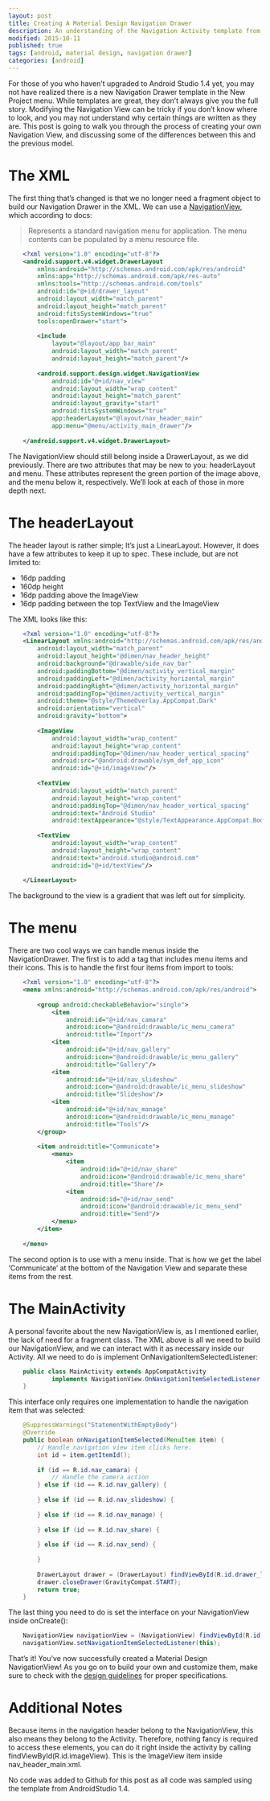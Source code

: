 ```yaml
---
layout: post
title: Creating A Material Design Navigation Drawer
description: An understanding of the Navigation Activity template from Android Studio.
modified: 2015-10-11
published: true
tags: [android, material design, navigation drawer]
categories: [android]
---
```


For those of you who haven’t upgraded to Android Studio 1.4 yet, you may not have realized there is a new Navigation Drawer template in the New Project menu. While templates are great, they don’t always give you the full story. Modifying the Navigation View can be tricky if you don’t know where to look, and you may not understand why certain things are written as they are. This post is going to walk you through the process of creating your own Navigation View, and discussing some of the differences between this and the previous model.

<!--more-->

# The XML

The first thing that’s changed is that we no longer need a fragment object to build our Navigation Drawer in the XML. We can use a [NavigationView](https://developer.android.com/reference/android/support/design/widget/NavigationView.html), which according to docs:

> Represents a standard navigation menu for application. The menu contents can be populated by a menu resource file.

```xml
	<?xml version="1.0" encoding="utf-8"?>
	<android.support.v4.widget.DrawerLayout
	    xmlns:android="http://schemas.android.com/apk/res/android"
	    xmlns:app="http://schemas.android.com/apk/res-auto"
	    xmlns:tools="http://schemas.android.com/tools"
	    android:id="@+id/drawer_layout"
	    android:layout_width="match_parent"
	    android:layout_height="match_parent"
	    android:fitsSystemWindows="true"
	    tools:openDrawer="start">
	 
	    <include
	        layout="@layout/app_bar_main"
	        android:layout_width="match_parent"
	        android:layout_height="match_parent"/>
	 
	    <android.support.design.widget.NavigationView
	        android:id="@+id/nav_view"
	        android:layout_width="wrap_content"
	        android:layout_height="match_parent"
	        android:layout_gravity="start"
	        android:fitsSystemWindows="true"
	        app:headerLayout="@layout/nav_header_main"
	        app:menu="@menu/activity_main_drawer"/>
	 
	</android.support.v4.widget.DrawerLayout>
```

The NavigationView should still belong inside a DrawerLayout, as we did previously. There are two attributes that may be new to you: headerLayout and menu. These attributes represent the green portion of the image above, and the menu below it, respectively. We’ll look at each of those in more depth next.

# The headerLayout

The header layout is rather simple; It’s just a LinearLayout. However, it does have a few attributes to keep it up to spec. These include, but are not limited to:

 * 16dp padding
 * 160dp height
 * 16dp padding above the ImageView
 * 16dp padding between the top TextView and the ImageView

The XML looks like this:

```xml
	<?xml version="1.0" encoding="utf-8"?>
	<LinearLayout xmlns:android="http://schemas.android.com/apk/res/android"
		android:layout_width="match_parent"
		android:layout_height="@dimen/nav_header_height"
		android:background="@drawable/side_nav_bar"
		android:paddingBottom="@dimen/activity_vertical_margin"
		android:paddingLeft="@dimen/activity_horizontal_margin"
		android:paddingRight="@dimen/activity_horizontal_margin"
		android:paddingTop="@dimen/activity_vertical_margin"
		android:theme="@style/ThemeOverlay.AppCompat.Dark"
		android:orientation="vertical"
		android:gravity="bottom">
	 
	    <ImageView
	        android:layout_width="wrap_content"
	        android:layout_height="wrap_content"
	        android:paddingTop="@dimen/nav_header_vertical_spacing"
	        android:src="@android:drawable/sym_def_app_icon"
	        android:id="@+id/imageView"/>
	 
	    <TextView
	        android:layout_width="match_parent"
	        android:layout_height="wrap_content"
	        android:paddingTop="@dimen/nav_header_vertical_spacing"
	        android:text="Android Studio"
	        android:textAppearance="@style/TextAppearance.AppCompat.Body1"/>
	 
	    <TextView
	        android:layout_width="wrap_content"
	        android:layout_height="wrap_content"
	        android:text="android.studio@android.com"
	        android:id="@+id/textView"/>
	 
	</LinearLayout>
```

The background to the view is a gradient that was left out for simplicity.

# The menu

There are two cool ways we can handle menus inside the NavigationDrawer. The first is to add a <group> tag that includes menu items and their icons. This is to handle the first four items from import to tools:

```xml
	<?xml version="1.0" encoding="utf-8"?>
	<menu xmlns:android="http://schemas.android.com/apk/res/android">
	 
	    <group android:checkableBehavior="single">
	        <item
	            android:id="@+id/nav_camara"
	            android:icon="@android:drawable/ic_menu_camera"
	            android:title="Import"/>
	        <item
	            android:id="@+id/nav_gallery"
	            android:icon="@android:drawable/ic_menu_gallery"
	            android:title="Gallery"/>
	        <item
	            android:id="@+id/nav_slideshow"
	            android:icon="@android:drawable/ic_menu_slideshow"
	            android:title="Slideshow"/>
	        <item
	            android:id="@+id/nav_manage"
	            android:icon="@android:drawable/ic_menu_manage"
	            android:title="Tools"/>
	    </group>
	 
	    <item android:title="Communicate">
	        <menu>
	            <item
	                android:id="@+id/nav_share"
	                android:icon="@android:drawable/ic_menu_share"
	                android:title="Share"/>
	            <item
	                android:id="@+id/nav_send"
	                android:icon="@android:drawable/ic_menu_send"
	                android:title="Send"/>
	        </menu>
	    </item>
	 
	</menu>
```

The second option is to use <item> with a menu inside. That is how we get the label ‘Communicate’ at the bottom of the Navigation View and separate these items from the rest.

# The MainActivity

A personal favorite about the new NavigationView is, as I mentioned earlier, the lack of need for a fragment class. The XML above is all we need to build our NavigationView, and we can interact with it as necessary inside our Activity. All we need to do is implement OnNavigationItemSelectedListener:

```java
	public class MainActivity extends AppCompatActivity
	        implements NavigationView.OnNavigationItemSelectedListener {
	}
```

This interface only requires one implementation to handle the navigation item that was selected:

```java
	@SuppressWarnings("StatementWithEmptyBody")
	@Override
	public boolean onNavigationItemSelected(MenuItem item) {
	    // Handle navigation view item clicks here.
	    int id = item.getItemId();
	 
	    if (id == R.id.nav_camara) {
	        // Handle the camera action
	    } else if (id == R.id.nav_gallery) {
	 
	    } else if (id == R.id.nav_slideshow) {
	 
	    } else if (id == R.id.nav_manage) {
	 
	    } else if (id == R.id.nav_share) {
	 
	    } else if (id == R.id.nav_send) {
	 
	    }
	 
	    DrawerLayout drawer = (DrawerLayout) findViewById(R.id.drawer_layout);
	    drawer.closeDrawer(GravityCompat.START);
	    return true;
	}
```

The last thing you need to do is set the interface on your NavigationView inside onCreate():

```java
	NavigationView navigationView = (NavigationView) findViewById(R.id.nav_view);
	navigationView.setNavigationItemSelectedListener(this);
```

That’s it! You’ve now successfully created a Material Design NavigationView! As you go on to build your own and customize them, make sure to check with the [design guidelines](https://www.google.com/design/spec/patterns/navigation-drawer.html) for proper specifications.

# Additional Notes

Because items in the navigation header belong to the NavigationView, this also means they belong to the Activity. Therefore, nothing fancy is required to access these elements, you can do it right inside the activity by calling findViewById(R.id.imageView). This is the ImageView item inside nav_header_main.xml.

No code was added to Github for this post as all code was sampled using the template from AndroidStudio 1.4.